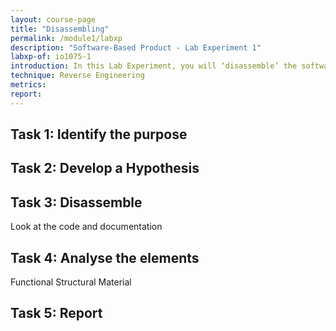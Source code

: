 ```yaml
---
layout: course-page
title: "Disassembling"
permalink: /module1/labxp
description: "Software-Based Product - Lab Experiment 1"
labxp-of: io1075-1
introduction: In this Lab Experiment, you will ‘disassemble’ the software part of the GoodNight Lamp.
technique: Reverse Engineering
metrics:
report:
---
```


## Task 1: Identify the purpose

## Task 2: Develop a Hypothesis

## Task 3: Disassemble
Look at the code and documentation

## Task 4: Analyse the elements
Functional
Structural
Material

## Task 5: Report
